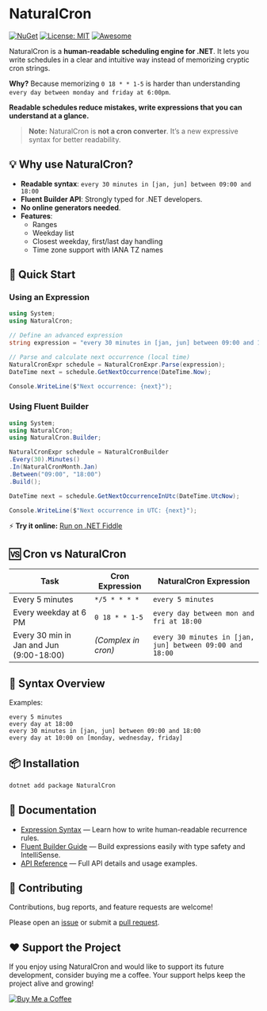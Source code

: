 # NaturalCron
[![NuGet](https://img.shields.io/nuget/v/NaturalCron.svg)](https://www.nuget.org/packages/NaturalCron)
[![License: MIT](https://img.shields.io/badge/License-MIT-blue.svg)](LICENSE)
[![Awesome](https://cdn.rawgit.com/sindresorhus/awesome/d7305f38d29fed78fa85652e3a63e154dd8e8829/media/badge.svg)](https://github.com/sindresorhus/awesome)

NaturalCron is a **human-readable scheduling engine for .NET**. It lets you write schedules in a clear and intuitive way instead of memorizing cryptic cron strings.

**Why?** Because memorizing `0 18 * * 1-5` is harder than understanding `every day between monday and friday at 6:00pm`.

**Readable schedules reduce mistakes, write expressions that you can understand at a glance.**

> **Note:** NaturalCron is **not a cron converter**. It’s a new expressive syntax for better readability.

## 💡 Why use NaturalCron?
- **Readable syntax**: `every 30 minutes in [jan, jun] between 09:00 and 18:00`
- **Fluent Builder API**: Strongly typed for .NET developers.
- **No online generators needed**.
- **Features**:
  - Ranges
  - Weekday list
  - Closest weekday, first/last day handling
  - Time zone support with IANA TZ names

## 🚀 Quick Start

### **Using an Expression**
```csharp
using System;
using NaturalCron;

// Define an advanced expression
string expression = "every 30 minutes in [jan, jun] between 09:00 and 18:00";

// Parse and calculate next occurrence (local time)
NaturalCronExpr schedule = NaturalCronExpr.Parse(expression);
DateTime next = schedule.GetNextOccurrence(DateTime.Now);

Console.WriteLine($"Next occurrence: {next}");
```

### **Using Fluent Builder**
```csharp
using System;
using NaturalCron;
using NaturalCron.Builder;

NaturalCronExpr schedule = NaturalCronBuilder
.Every(30).Minutes()
.In(NaturalCronMonth.Jan)
.Between("09:00", "18:00")
.Build();

DateTime next = schedule.GetNextOccurrenceInUtc(DateTime.UtcNow);

Console.WriteLine($"Next occurrence in UTC: {next}");
```

⚡ **Try it online:** [Run on .NET Fiddle](https://dotnetfiddle.net/NfEBM8)


## 🆚 Cron vs NaturalCron
| Task                                      | Cron Expression        | NaturalCron Expression                                          |
|------------------------------------------|------------------------|-----------------------------------------------------------------|
| Every 5 minutes                         | `*/5 * * * *`         | `every 5 minutes`                                              |
| Every weekday at 6 PM                   | `0 18 * * 1-5`        | `every day between mon and fri at 18:00`                       |
| Every 30 min in Jan and Jun (9:00-18:00)| *(Complex in cron)*    | `every 30 minutes in [jan, jun] between 09:00 and 18:00`       |


## 📝 Syntax Overview
Examples:
```
every 5 minutes
every day at 18:00
every 30 minutes in [jan, jun] between 09:00 and 18:00
every day at 10:00 on [monday, wednesday, friday]
```


## 📦 Installation
```bash
dotnet add package NaturalCron
```

## 📖 Documentation
- [Expression Syntax](docs/expression-syntax.md) — Learn how to write human-readable recurrence rules.
- [Fluent Builder Guide](docs/builder.md) — Build expressions easily with type safety and IntelliSense.
- [API Reference](docs/api-reference.md) — Full API details and usage examples.


## 🤝 Contributing
Contributions, bug reports, and feature requests are welcome!

Please open an [issue](../../issues) or submit a [pull request](../../pulls).

## ❤️ Support the Project
If you enjoy using NaturalCron and would like to support its future development, consider buying me a coffee. Your support helps keep the project alive and growing!

[![Buy Me a Coffee](https://img.shields.io/badge/Buy%20Me%20a%20Coffee-☕-orange)](https://buymeacoffee.com/hugoj0s3)

